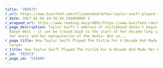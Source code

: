 ```yaml
---
title: '703573'
r_url: https://www.buzzfeed.com/elliewoodward/how-taylor-swift-played-the-victim-and-made-her-entire-caree
r_date: 2017-02-04 18:36:44.256000000 Z
r_wrapped_url: https://www.reading.am/p/4B9z/https://www.buzzfeed.com/elliewoodward/how-taylor-swift-played-the-victim-and-made-her-entire-caree
r_page_description: Taylor Swift's embrace of victimhood doesn't begin and end with
  Kanye West – it can be traced back to the start of her decade-long career in both
  her music and her manipulation of the media. But un...
r_page_title: How Taylor Swift Played The Victim For A Decade And Made Her Entire
  Career
r_title: How Taylor Swift Played The Victim For A Decade And Made Her Entire Career
r_id: '703573'
r_page_id: '515695'
---
```



